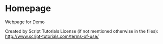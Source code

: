 # Homepage
Webpage for Demo


Created by Script Tutorials
License (if not mentioned otherwise in the files): http://www.script-tutorials.com/terms-of-use/

